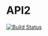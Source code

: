 # API2

[![Build Status](https://travis-ci.org/ricahcyuzuzo/API2.svg?branch=master)](https://travis-ci.org/ricahcyuzuzo/API2)
